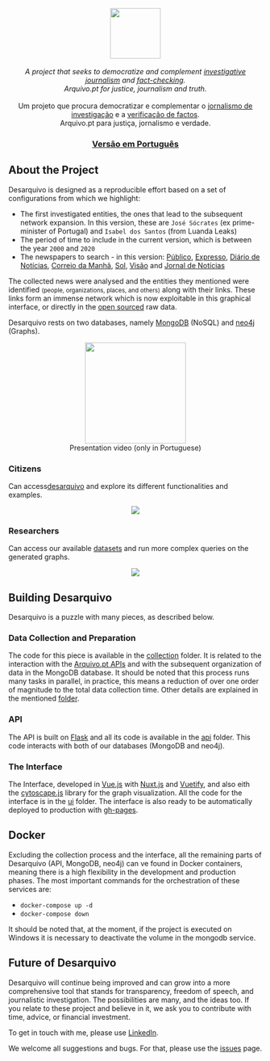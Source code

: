 <!-- <h1 align="center">Desarquivo</h1> -->

<p align="center">
<a href="https://msramalho.github.io/desarquivo/" >
<img height="100px" src="https://i.imgur.com/bbqpudq.gif" />
</a>
<br>
<br>
<i>A project that seeks to democratize and complement <u>investigative journalism</u> and <u>fact-checking</u>.
<br>
Arquivo.pt for justice, journalism and truth.</i>
<br>
<br>
Um projeto que procura democratizar e complementar o <u>jornalismo de investigação</u> e a <u>verificação de factos</u>. 
<br>
Arquivo.pt para justiça, jornalismo e verdade.
<br>
<h3 align="center"><a href="README.md">Versão em Português</a></h3>
</p>

## About the Project
Desarquivo is designed as a reproducible effort based on a set of configurations from which we highlight:

* The first investigated entities, the ones that lead to the subsequent network expansion. In this version, these are `José Sócrates` (ex prime-minister of Portugal) and `Isabel dos Santos` (from Luanda Leaks)
* The period of time to include in the current version, which is between the year `2000` and `2020`
* The newspapers to search - in this version: [Público](https://www.publico.pt/), [Expresso](https://expresso.pt/), [Diário de Notícias](https://www.dn.pt/), [Correio da Manhã](https://www.cmjornal.pt/), [Sol](https://sol.sapo.pt/), [Visão](https://visao.sapo.pt/) and [Jornal de Notícias](https://www.jn.pt/)

The collected news were analysed and the entities they mentioned were identified <small>(people, organizations, places, and others)</small> along with their links. These links form an immense network which is now exploitable in this graphical interface, or directly in the [open sourced](DATASETS.md) raw data.

Desarquivo rests on two databases, namely [MongoDB](https://www.mongodb.com/) (NoSQL) and [neo4j](https://neo4j.com/) (Graphs).

<p align="center">
   <a href="https://youtu.be/tVlOUuRqIVU" >
      <img height="200px" src="https://i.imgur.com/0sHj6Fi.png"/>
   </a>
   <br>
   Presentation video (only in Portuguese)
</p>

### Citizens
Can access[desarquivo](https://msramalho.github.io/desarquivo/) and explore its different functionalities and examples. 

<p align="center"><img src="https://i.imgur.com/NRxBO0h.png"/></p>


### Researchers
Can access our available [datasets](DATASETS.md) and run more complex queries on the generated graphs.

<p align="center"><img src="https://i.imgur.com/wNThGU0.png"/></p>

## Building Desarquivo
Desarquivo is a puzzle with many pieces, as described below.

### Data Collection and Preparation
The code for this piece is available in the [collection](collection/) folder. It is related to the interaction with the [Arquivo.pt APIs](https://github.com/arquivo/pwa-technologies/wiki/APIs) and with the subsequent organization of data in the MongoDB database. It should be noted that this process runs many tasks in parallel, in practice, this means a reduction of over one order of magnitude to the total data collection time. Other details are explained in the mentioned [folder](collection/).

### API
The API is built on [Flask](https://flask.palletsprojects.com/en/1.1.x/) and all its code is available in the [api](api/) folder. This code interacts with both of our databases (MongoDB and neo4j). 

### The Interface
The Interface, developed in [Vue.js](https://vuejs.org/) with [Nuxt.js](https://nuxtjs.org/) and [Vuetify](https://vuetifyjs.com/en/), and also eith the [cytoscape.js](https://js.cytoscape.org/) library for the graph visualization. All the code for the interface is in the [ui](ui/) folder. The interface is also ready to be automatically deployed to production with [gh-pages](https://pages.github.com/).

## Docker
Excluding the collection process and the interface, all the remaining parts of Desarquivo (API, MongoDB, neo4j) can ve found in Docker containers, meaning there is a high flexibility in the development and production phases. The most important commands for the orchestration of these services are:
* `docker-compose up -d`
* `docker-compose down`

It should be noted that, at the moment, if the project is executed on Windows it is necessary to deactivate the volume in the mongodb service.

## Future of Desarquivo
Desarquivo will continue being improved and can grow into a more comprehensive tool that stands for transparency, freedom of speech, and journalistic investigation. The possibilities are many, and the ideas too. If you relate to these project and believe in it, we ask you to contribute with time, advice, or financial investment. 

To get in touch with me, please use [LinkedIn](https://www.linkedin.com/in/msramalho/). 

We welcome all suggestions and bugs. For that, please use the [issues](https://github.com/msramalho/desarquivo/issues) page. 
